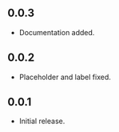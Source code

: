 ## 0.0.3

* Documentation added.

## 0.0.2

* Placeholder and label fixed.

## 0.0.1

* Initial release.
